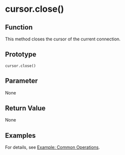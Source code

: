 # cursor.close\(\)<a name="EN-US_TOPIC_0000001127193507"></a>

## Function<a name="section5708152714306"></a>

This method closes the cursor of the current connection.

## Prototype<a name="section441681310810"></a>

```
cursor.close()
```

## Parameter<a name="en-us_topic_0237120432_en-us_topic_0059778852_s1c9b27937d964eaba00ae77fe1cd2c71"></a>

None

## Return Value<a name="section899452817814"></a>

None

## Examples<a name="section4160944682"></a>

For details, see  [Example: Common Operations](example-common-operations-psycopg.md).

